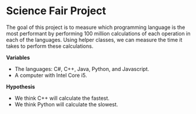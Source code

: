 # Science Fair Project
The goal of this project is to measure which programming language is the most performant by performing 100 million calculations of each operation in each of the languages.
Using helper classes, we can measure the time it takes to perform these calculations.

**Variables**
* The languages: C#, C++, Java, Python, and Javascript.
* A computer with Intel Core i5.

**Hypothesis**
* We think C++ will calculate the fastest.
* We think Python will calculate the slowest.
